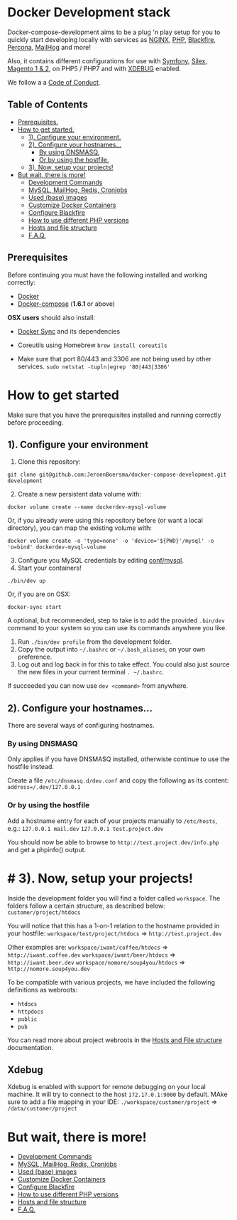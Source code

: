 # Docker Development stack

Docker-compose-development aims to be a plug 'n play setup for you to quickly start developing locally with services as [NGINX][4], [PHP][5], [Blackfire][6], [Percona][7], [MailHog][8] and more!

Also, it contains different configurations for use with [Symfony][9], [Silex][10], [Magento 1 & 2][11], on PHP5 / PHP7 and with [XDEBUG][12] enabled.

We follow a a [Code of Conduct](docs/code-of-conduct.md).

## Table of Contents
* [Prerequisites.](#prerequisites)
* [How to get started.](#how-to-get-started)
	* [1). Configure your environment.](#1-configure-your-environment)
	* [2). Configure your hostnames...](#2-configure-your-hostnames)
		* [By using DNSMASQ.](#by-using-dnsmaws)
		* [Or by using the hostfile.](#or-by-using-the-hostfile)
	* [3). Now, setup your projects!](#3-now-setup-your-projects)
* [But wait, there is more!](#but-wait-there-is-more)
    * [Development Commands](docs/development-commands.md)
    * [MySQL, MailHog, Redis, Cronjobs](docs/mysql-mailhog-redis-cronjobs.md)
    * [Used (base) images](docs/used-base-images.md)
    * [Customize Docker Containers](docs/customize-docker-containers.md)
    * [Configure Blackfire](docs/configure-blackfire.md)
    * [How to use different PHP versions](docs/how-to-use-different-php-versions.md)
    * [Hosts and file structure](docs/hosts-and-file-structure.md)
    * [F.A.Q.](docs/faq.md)

## Prerequisites
Before continuing you must have the following installed and working correctly:

 - [Docker][1]
 - [Docker-compose][2] (**1.6.1** or above)

**OSX users** should also install:

 - [Docker Sync][3] and its dependencies
 - Coreutils using Homebrew `brew install coreutils`

 - Make sure that port 80/443 and 3306 are not being used by other services.
`sudo netstat -tupln|egrep '80|443|3306'`

# How to get started
Make sure that you have the prerequisites installed and running correctly before proceeding.

## 1). Configure your environment
 1. Clone this repository:
```
git clone git@github.com:JeroenBoersma/docker-compose-development.git development
```
 2. Create a new persistent data volume with:
```
docker volume create --name dockerdev-mysql-volume
```
Or, if you already were using this repository before (or want a local directory), you can map the existing volume with:
```
docker volume create -o 'type=none' -o 'device='${PWD}'/mysql' -o 'o=bind' dockerdev-mysql-volume
```
 3. Configure you MySQL credentials by editing [conf/mysql](conf/mysql). 
 4. Start your containers!
 ```
 ./bin/dev up
 ```
 Or, if you are on OSX:
 ```
 docker-sync start
 ``` 

A optional, but recommended, step to take is to add the provided `.bin/dev` command to your system so you can use its commands anywhere you like.

 1. Run `./bin/dev profile` from the development folder.
 2. Copy the output into `~/.bashrc` or `~/.bash_aliases`, on your own preference. 
 3. Log out and log back in for this to take effect. You could also just source the new files in your current terminal `. ~/.bashrc`.

If succeeded you can now use `dev <command>` from anywhere.

## 2). Configure your hostnames...
There are several ways of configuring hostnames. 

### By using DNSMASQ
Only applies if you have DNSMASQ installed, otherwiste continue to use the hostfile instead.

Create a file `/etc/dnsmasq.d/dev.conf` and copy the following as its content:
`address=/.dev/127.0.0.1`

### Or by using the hostfile
Add a hostname entry for each of your projects manually to `/etc/hosts`, e.g.:
`127.0.0.1 mail.dev`
`127.0.0.1 test.project.dev`

You should now be able to browse to `http://test.project.dev/info.php` and get a phpinfo() output.

# # 3). Now, setup your projects!
Inside the development folder you will find a folder called `workspace`. The folders follow a certain structure, as described below: 
`customer/project/htdocs`

You will notice that this has a 1-on-1 relation to the hostname provided in your hostfile:
`workspace/test/project/htdocs` => `http://test.project.dev`

Other examples are:
`workspace/iwant/coffee/htdocs` => `http://iwant.coffee.dev`
`workspace/iwant/beer/htdocs` => `http://iwant.beer.dev`
`workspace/nomore/soup4you/htdocs` => `http://nomore.soup4you.dev`

To be compatible with various projects, we have included the following definitions as webroots:

 - `htdocs`
 - `httpdocs`
 - `public`
 - `pub`

You can read more about project webroots in the [Hosts and File structure](docs/hosts-and-file-structure.md) documentation.

## Xdebug
Xdebug is enabled with support for remote debugging on your local machine.
It will try to connect to the host `172.17.0.1:9000` by default.
MAke sure to add a file mapping in your IDE: 
`./workspace/customer/project` => `/data/customer/project`

# But wait, there is more!
* [Development Commands](docs/development-commands.md)
* [MySQL, MailHog, Redis, Cronjobs](docs/mysql-mailhog-redis-cronjobs.md)
* [Used (base) images](docs/used-base-images.md)
* [Customize Docker Containers](docs/customize-docker-containers.md)
* [Configure Blackfire](docs/configure-blackfire.md)
* [How to use different PHP versions](docs/how-to-use-different-php-versions.md)
* [Hosts and file structure](docs/hosts-and-file-structure.md)
* [F.A.Q.](docs/faq.md)

[1]: https://docs.docker.com
[2]: https://docs.docker.com/compose/install/
[3]: http://docker-sync.io/
[4]: https://nginx.org/en/
[5]: https://secure.php.net/
[6]: https://blackfire.io/
[7]: https://www.percona.com/
[8]: https://github.com/mailhog/MailHog
[9]: https://symfony.com/
[10]: https://silex.sensiolabs.org/
[11]: https://magento.com/
[12]: https://xdebug.org/
